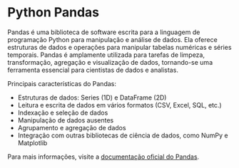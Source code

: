 # Python Pandas

Pandas é uma biblioteca de software escrita para a linguagem de programação Python para manipulação e análise de dados. Ela oferece estruturas de dados e operações para manipular tabelas numéricas e séries temporais. Pandas é amplamente utilizada para tarefas de limpeza, transformação, agregação e visualização de dados, tornando-se uma ferramenta essencial para cientistas de dados e analistas.

Principais características do Pandas:
- Estruturas de dados: Series (1D) e DataFrame (2D)
- Leitura e escrita de dados em vários formatos (CSV, Excel, SQL, etc.)
- Indexação e seleção de dados
- Manipulação de dados ausentes
- Agrupamento e agregação de dados
- Integração com outras bibliotecas de ciência de dados, como NumPy e Matplotlib

Para mais informações, visite a [documentação oficial do Pandas](https://pandas.pydata.org/).